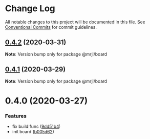 # Change Log

All notable changes to this project will be documented in this file.
See [Conventional Commits](https://conventionalcommits.org) for commit guidelines.

## [0.4.2](https://www.github.com/camelwu/muliRepo4Lib/compare/@mrjl/board@0.4.1...@mrjl/board@0.4.2) (2020-03-31)

**Note:** Version bump only for package @mrjl/board





## [0.4.1](https://www.github.com/camelwu/muliRepo4Lib/compare/@mrjl/board@0.4.0...@mrjl/board@0.4.1) (2020-03-29)

**Note:** Version bump only for package @mrjl/board





# 0.4.0 (2020-03-27)


### Features

* fix build func ([9dd51b4](https://www.github.com/camelwu/muliRepo4Lib/commit/9dd51b4939506263470a9d0cae0d06c15e342be5))
* init board ([b005d62](https://www.github.com/camelwu/muliRepo4Lib/commit/b005d62ce1957bc4c003a4bcad3d9d1838f56d06))
